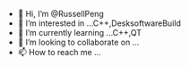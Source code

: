 - 👋 Hi, I’m @RussellPeng
- 👀 I’m interested in ...C++,DesksoftwareBuild
- 🌱 I’m currently learning ...C++,QT
- 💞️ I’m looking to collaborate on ...
- 📫 How to reach me ...

<!---
RussellPeng/RussellPeng is a ✨ special ✨ repository because its `README.md` (this file) appears on your GitHub profile.
You can click the Preview link to take a look at your changes.
--->

